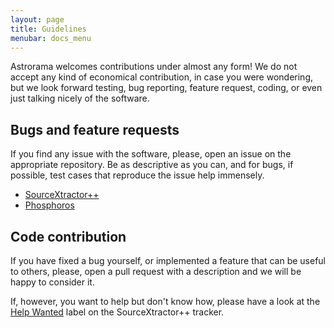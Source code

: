 ```yaml
---
layout: page
title: Guidelines
menubar: docs_menu
---
```


Astrorama welcomes contributions under almost any form! We do not accept
any kind of economical contribution, in case you were wondering,
but we look forward testing, bug reporting, feature request, coding,
or even just talking nicely of the software.

## Bugs and feature requests

If you find any issue with the software, please, open an issue
on the appropriate repository. Be as descriptive as you can, and for bugs,
if possible, test cases that reproduce the issue help immensely.

* [SourceXtractor++](https://github.com/astrorama/SourceXtractorPlusPlus/issues/new)
* [Phosphoros](https://github.com/astrorama/Phosphoros/issues/new)

## Code contribution

If you have fixed a bug yourself, or implemented a feature that can be
useful to others, please, open a pull request with a description and we
will be happy to consider it.

If, however, you want to help but don't know how, please have a look at
the [Help Wanted](https://github.com/astrorama/SourceXtractorPlusPlus/labels/help%20wanted)
label on the SourceXtractor++ tracker.
